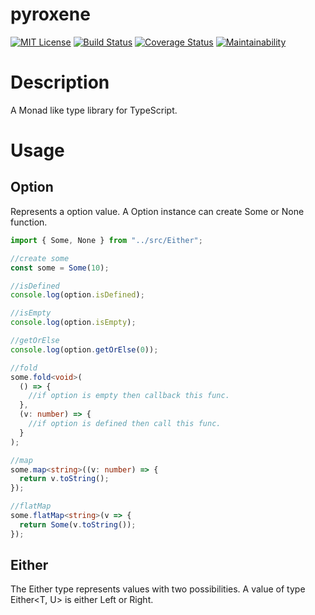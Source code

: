 # pyroxene

[![MIT License](http://img.shields.io/badge/license-MIT-blue.svg?style=flat)](LICENSE)
[![Build Status](https://travis-ci.org/thayamizu/pyroxene.svg?branch=master)](https://travis-ci.org/thayamizu/pyroxene)
[![Coverage Status](https://coveralls.io/repos/github/thayamizu/pyroxene/badge.svg?branch=master)](https://coveralls.io/github/thayamizu/pyroxene?branch=master)
[![Maintainability](https://api.codeclimate.com/v1/badges/add40fd823be6bea8f19/maintainability)](https://codeclimate.com/github/thayamizu/pyroxene/maintainability)

# Description

A Monad like type library for TypeScript.

# Usage

## Option

Represents a option value. A Option instance can create Some or None function.

```ts
import { Some, None } from "../src/Either";

//create some
const some = Some(10);

//isDefined
console.log(option.isDefined);

//isEmpty
console.log(option.isEmpty);

//getOrElse
console.log(option.getOrElse(0));

//fold
some.fold<void>(
  () => {
    //if option is empty then callback this func.
  },
  (v: number) => {
    //if option is defined then call this func.
  }
);

//map
some.map<string>((v: number) => {
  return v.toString();
});

//flatMap
some.flatMap<string>(v => {
  return Some(v.toString());
});
```

## Either

The Either type represents values with two possibilities. A value of type Either<T, U> is either Left or Right.
